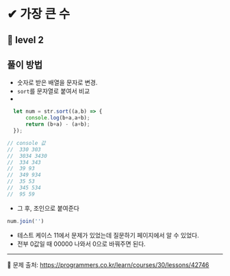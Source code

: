 # ✔ 가장 큰 수
## 🌈 level 2

## 풀이 방법
- 숫자로 받은 배열을 문자로 변경.
- `sort`를 문자열로 붙여서 비교
- 
```javascript
  let num = str.sort((a,b) => {
      console.log(b+a,a+b);
      return (b+a) - (a+b);
  });

// console 값
//  330 303   
//  3034 3430   
//  334 343   
//  39 93   
//  349 934   
//  35 53   
//  345 534   
//  95 59   
```
- 그 후, 조인으로 붙여준다
```javascript
num.join('')
```

- 테스트 케이스 11에서 문제가 있었는데 질문하기 페이지에서 알 수 있었다.   
- 전부 0값일 때 00000 나와서 0으로 바꿔주면 된다.

---

📌 문제 출처: https://programmers.co.kr/learn/courses/30/lessons/42746